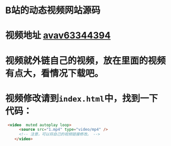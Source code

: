 # B站的动态视频网站源码
# 视频地址 [avav63344394](https://www.bilibili.com/video/av63344394)
# 视频就外链自己的视频，放在里面的视频有点大，看情况下载吧。
# 视频修改请到`index.html`中，找到一下代码：
```html
 <video  muted autoplay loop>
      <source src="1.mp4" type="video/mp4" />
      <!-- 注意，可以将自己的视频链接修改。 -->
    </video>
```